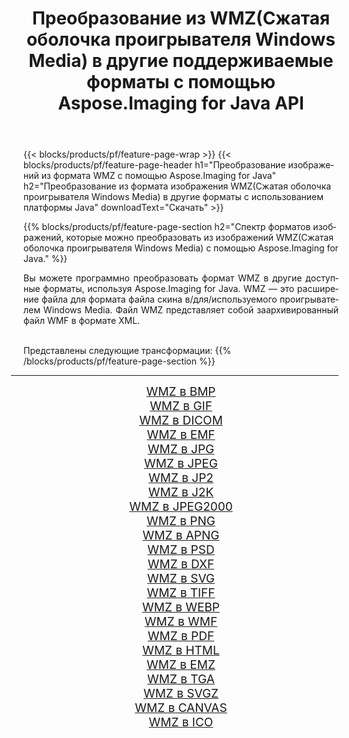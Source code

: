 ﻿---
title: Преобразование из WMZ(Сжатая оболочка проигрывателя Windows Media) в другие поддерживаемые форматы с помощью Aspose.Imaging for Java API 
weight: 3920
url: /ru/java/conversion/from/wmz/ 
lang: ru
langdirlevel: 2
locales: zh-hans,ja,it,ru,de,es,fr,nl,id,lt,pl,pt,vi,tr,ko,zh-hant,ar,hi,th,sv,cs,uk,he
description: Aspose.Imaging может легко конвертировать из WMZ(Сжатая оболочка проигрывателя Windows Media) в другие форматы с помощью платформы Java.
---

{{< blocks/products/pf/feature-page-wrap >}}
{{< blocks/products/pf/feature-page-header h1="Преобразование изображений из формата WMZ с помощью Aspose.Imaging for Java" h2="Преобразование из формата изображения WMZ(Сжатая оболочка проигрывателя Windows Media) в другие форматы с использованием платформы Java" downloadText="Скачать" >}}


{{% blocks/products/pf/feature-page-section  h2="Спектр форматов изображений, которые можно преобразовать из изображений WMZ(Сжатая оболочка проигрывателя Windows Media) с помощью Aspose.Imaging for Java." %}}
<p align=justify>Вы можете программно преобразовать формат WMZ в другие доступные форматы, используя
Aspose.Imaging for Java. WMZ — это расширение файла для формата файла скина в/для/используемого проигрывателем Windows Media. Файл WMZ представляет собой заархивированный файл WMF в формате XML.</p>
<br/>
Представлены следующие трансформации:
{{% /blocks/products/pf/feature-page-section %}}
<div class="container-fluid productfamilypage bg-gray">
    <div class="convertypes bg-gray agp-content section">
        <div class="container">
		<hr style="margin-left:-20px;"/>
		<div class="row other-converters" style="gap: 10px;font-size: 19px;text-align:center;">
		    <div class='col-md-2 other-converter remove-lp remove-rp'><a href="/imaging/ru/java/conversion/wmz-to-bmp/" style="padding:15px;">WMZ в BMP</a></div><div class='col-md-2 other-converter remove-lp remove-rp'><a href="/imaging/ru/java/conversion/wmz-to-gif/" style="padding:15px;">WMZ в GIF</a></div><div class='col-md-2 other-converter remove-lp remove-rp'><a href="/imaging/ru/java/conversion/wmz-to-dicom/" style="padding:15px;">WMZ в DICOM</a></div><div class='col-md-2 other-converter remove-lp remove-rp'><a href="/imaging/ru/java/conversion/wmz-to-emf/" style="padding:15px;">WMZ в EMF</a></div><div class='col-md-2 other-converter remove-lp remove-rp'><a href="/imaging/ru/java/conversion/wmz-to-jpg/" style="padding:15px;">WMZ в JPG</a></div><div class='col-md-2 other-converter remove-lp remove-rp'><a href="/imaging/ru/java/conversion/wmz-to-jpeg/" style="padding:15px;">WMZ в JPEG</a></div><div class='col-md-2 other-converter remove-lp remove-rp'><a href="/imaging/ru/java/conversion/wmz-to-jp2/" style="padding:15px;">WMZ в JP2</a></div><div class='col-md-2 other-converter remove-lp remove-rp'><a href="/imaging/ru/java/conversion/wmz-to-j2k/" style="padding:15px;">WMZ в J2K</a></div><div class='col-md-2 other-converter remove-lp remove-rp'><a href="/imaging/ru/java/conversion/wmz-to-jpeg2000/" style="padding:15px;">WMZ в JPEG2000</a></div><div class='col-md-2 other-converter remove-lp remove-rp'><a href="/imaging/ru/java/conversion/wmz-to-png/" style="padding:15px;">WMZ в PNG</a></div><div class='col-md-2 other-converter remove-lp remove-rp'><a href="/imaging/ru/java/conversion/wmz-to-apng/" style="padding:15px;">WMZ в APNG</a></div><div class='col-md-2 other-converter remove-lp remove-rp'><a href="/imaging/ru/java/conversion/wmz-to-psd/" style="padding:15px;">WMZ в PSD</a></div><div class='col-md-2 other-converter remove-lp remove-rp'><a href="/imaging/ru/java/conversion/wmz-to-dxf/" style="padding:15px;">WMZ в DXF</a></div><div class='col-md-2 other-converter remove-lp remove-rp'><a href="/imaging/ru/java/conversion/wmz-to-svg/" style="padding:15px;">WMZ в SVG</a></div><div class='col-md-2 other-converter remove-lp remove-rp'><a href="/imaging/ru/java/conversion/wmz-to-tiff/" style="padding:15px;">WMZ в TIFF</a></div><div class='col-md-2 other-converter remove-lp remove-rp'><a href="/imaging/ru/java/conversion/wmz-to-webp/" style="padding:15px;">WMZ в WEBP</a></div><div class='col-md-2 other-converter remove-lp remove-rp'><a href="/imaging/ru/java/conversion/wmz-to-wmf/" style="padding:15px;">WMZ в WMF</a></div><div class='col-md-2 other-converter remove-lp remove-rp'><a href="/imaging/ru/java/conversion/wmz-to-pdf/" style="padding:15px;">WMZ в PDF</a></div><div class='col-md-2 other-converter remove-lp remove-rp'><a href="/imaging/ru/java/conversion/wmz-to-html/" style="padding:15px;">WMZ в HTML</a></div><div class='col-md-2 other-converter remove-lp remove-rp'><a href="/imaging/ru/java/conversion/wmz-to-emz/" style="padding:15px;">WMZ в EMZ</a></div><div class='col-md-2 other-converter remove-lp remove-rp'><a href="/imaging/ru/java/conversion/wmz-to-tga/" style="padding:15px;">WMZ в TGA</a></div><div class='col-md-2 other-converter remove-lp remove-rp'><a href="/imaging/ru/java/conversion/wmz-to-svgz/" style="padding:15px;">WMZ в SVGZ</a></div><div class='col-md-2 other-converter remove-lp remove-rp'><a href="/imaging/ru/java/conversion/wmz-to-canvas/" style="padding:15px;">WMZ в CANVAS</a></div><div class='col-md-2 other-converter remove-lp remove-rp'><a href="/imaging/ru/java/conversion/wmz-to-ico/" style="padding:15px;">WMZ в ICO</a></div>
                </div>
        </div>
    </div>
</div>
<br/>

